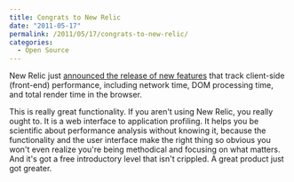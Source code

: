 ```yaml
---
title: Congrats to New Relic
date: "2011-05-17"
permalink: /2011/05/17/congrats-to-new-relic/
categories:
  - Open Source
---
```

New Relic just [announced the release of new features][1] that track client-side (front-end) performance, including network time, DOM processing time, and total render time in the browser.

This is really great functionality. If you aren't using New Relic, you really ought to. It is a web interface to application profiling. It helps you be scientific about performance analysis without knowing it, because the functionality and the user interface make the right thing so obvious you won't even realize you're being methodical and focusing on what matters. And it's got a free introductory level that isn't crippled. A great product just got greater.

 [1]: http://blog.newrelic.com/2011/05/17/real-user-monitoring-has-arrived/
